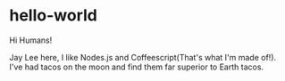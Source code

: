 # hello-world

Hi Humans!

Jay Lee here, I like Nodes.js and Coffeescript(That's what I'm made of!).
I've had tacos on the moon and find them far superior to Earth tacos.
